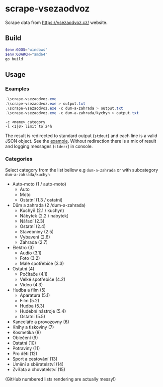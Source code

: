 # scrape-vsezaodvoz

Scrape data from https://vsezaodvoz.cz/ website.

## Build

```powershell
$env:GOOS="windows"
$env:GOARCH="amd64"
go build
```

## Usage

### Examples

```powershell
.\scrape-vsezaodvoz.exe
.\scrape-vsezaodvoz.exe > output.txt
.\scrape-vsezaodvoz.exe -c dum-a-zahrada > output.txt
.\scrape-vsezaodvoz.exe -c dum-a-zahrada/kychyn > output.txt
```

```
-c <name> category 
-l <1|0> limit to 24h
```

The result is redirected to standard output (`stdout`) and each line is a valid JSON object. See the [example](./output.txt). Without redirection there is a mix of result and logging messages (`stderr`) in console.

### Categories

Select category from the list bellow e.g `dum-a-zahrada` or with subcategory `dum-a-zahrada/kuchyn`

- Auto-moto (1 / auto-moto)
  - Auto
  - Moto  
  - Ostatní (1.3 / ostatni)
- Dům a zahrada (2 /dum-a-zahrada)
  - Kuchyň (2.1 / kuchyn)
  - Nábytek (2.2 / nabytek)
  - Nářadí (2.3)
  - Ostatní (2.4)
  - Stavebniny (2.5)
  - Vybavení (2.6)
  - Zahrada (2.7)
- Elektro (3)
  - Audio (3.1)
  - Foto (3.2)
  - Malé spotřebiče (3.3)
- Ostatní (4)
  - Počítače (4.1)
  - Velké spotřebiče (4.2)
  - Video (4.3)
- Hudba a film (5)
  - Aparatura (5.1)
  - Film (5.2)
  - Hudba (5.3)
  - Hudební nástroje (5.4)
  - Ostatní (5.5)
- Kanceláře a provozovny (6)
- Knihy a tiskoviny (7)
- Kosmetika (8)
- Oblečení (9)
- Ostatní (10)
- Potraviny (11)
- Pro děti (12)
- Sport a cestování (13)
- Umění a sběratelství (14)
- Zvířata a chovatelství (15)

(GitHub numbered lists rendering are actually messy!)
